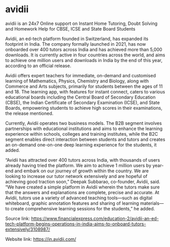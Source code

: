 # avidii
avidii is an 24x7 Online support on Instant Home Tutoring, Doubt Solving and Homework Help for CBSE, ICSE and State Board Students

Avidii, an ed-tech platform founded in Switzerland, has expanded its footprint in India. The company formally launched in 2021, has now onboarded over 400 tutors across India and has achieved more than 5,000 downloads. It is currently active in four countries across the world, and aims to achieve one million users and downloads in India by the end of this year, according to an official release.  

Avidii offers expert teachers for immediate, on-demand and customised learning of Mathematics, Physics, Chemistry and Biology, along with Commerce and Arts subjects, primarily for students between the ages of 11 and 18. The learning app, with features for instant connect, caters to various educational boards including the Central Board of Secondary Education (CBSE), the Indian Certificate of Secondary Examination (ICSE), and State Boards, empowering students to achieve high scores in their examinations, the release mentioned.

Currently, Avidii operates two business models. The B2B segment involves partnerships with educational institutions and aims to enhance the learning experience within schools, colleges and training institutes, while the B2C segment enables direct interaction between students and tutors and creates an on-demand one-on-one deep learning experience for the students, it added. 

“Avidii has attracted over 400 tutors across India, with thousands of users already having tried the platform. We aim to achieve 1 million users by year-end and embark on our journey of growth within the country. We are looking to increase our tutor network extensively and are hopeful of achieving good traction soon,” Deepak Subbarao, co-founder, Avidii, said. “We have created a simple platform in Avidii wherein the tutors make sure that the answers and explanations are complete, precise and accurate. At Avidii, tutors use a variety of advanced teaching tools—such as digital whiteboard, graphic annotation features and sharing of learning materials—to create comprehensive learning sessions for the students,” he added.

Source link: https://www.financialexpress.com/education-2/avidii-an-ed-tech-platform-begins-operations-in-india-aims-to-onboard-tutors-extensively/3108987/

Website link: https://in.avidii.com/ 

